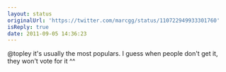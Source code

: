 ```yaml
---
layout: status
originalUrl: 'https://twitter.com/marcgg/status/110722949933301760'
isReply: true
date: 2011-09-05 14:36:23
---
```


@topley it's usually the most populars. I guess when people don't get it, they won't vote for it ^^
